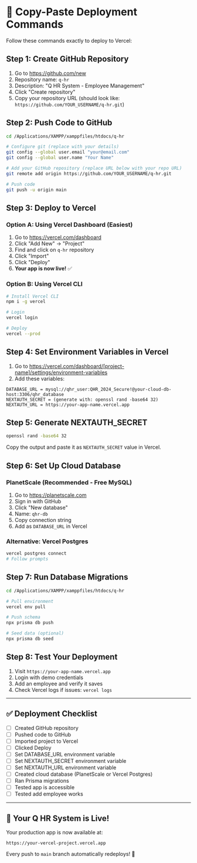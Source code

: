# 🚀 Copy-Paste Deployment Commands

Follow these commands exactly to deploy to Vercel:

## Step 1: Create GitHub Repository
1. Go to https://github.com/new
2. Repository name: `q-hr`
3. Description: "Q HR System - Employee Management"
4. Click "Create repository"
5. Copy your repository URL (should look like: `https://github.com/YOUR_USERNAME/q-hr.git`)

## Step 2: Push Code to GitHub

```bash
cd /Applications/XAMPP/xamppfiles/htdocs/q-hr

# Configure git (replace with your details)
git config --global user.email "your@email.com"
git config --global user.name "Your Name"

# Add your GitHub repository (replace URL below with your repo URL)
git remote add origin https://github.com/YOUR_USERNAME/q-hr.git

# Push code
git push -u origin main
```

## Step 3: Deploy to Vercel

### Option A: Using Vercel Dashboard (Easiest)
1. Go to https://vercel.com/dashboard
2. Click "Add New" → "Project"
3. Find and click on `q-hr` repository
4. Click "Import"
5. Click "Deploy"
6. **Your app is now live!** ✅

### Option B: Using Vercel CLI
```bash
# Install Vercel CLI
npm i -g vercel

# Login
vercel login

# Deploy
vercel --prod
```

## Step 4: Set Environment Variables in Vercel

1. Go to https://vercel.com/dashboard/[project-name]/settings/environment-variables
2. Add these variables:

```
DATABASE_URL = mysql://qhr_user:QHR_2024_Secure!@your-cloud-db-host:3306/qhr_database
NEXTAUTH_SECRET = (generate with: openssl rand -base64 32)
NEXTAUTH_URL = https://your-app-name.vercel.app
```

## Step 5: Generate NEXTAUTH_SECRET

```bash
openssl rand -base64 32
```

Copy the output and paste it as `NEXTAUTH_SECRET` value in Vercel.

## Step 6: Set Up Cloud Database

### PlanetScale (Recommended - Free MySQL)
1. Go to https://planetscale.com
2. Sign in with GitHub
3. Click "New database"
4. Name: `qhr-db`
5. Copy connection string
6. Add as `DATABASE_URL` in Vercel

### Alternative: Vercel Postgres
```bash
vercel postgres connect
# Follow prompts
```

## Step 7: Run Database Migrations

```bash
cd /Applications/XAMPP/xamppfiles/htdocs/q-hr

# Pull environment
vercel env pull

# Push schema
npx prisma db push

# Seed data (optional)
npx prisma db seed
```

## Step 8: Test Your Deployment

1. Visit `https://your-app-name.vercel.app`
2. Login with demo credentials
3. Add an employee and verify it saves
4. Check Vercel logs if issues: `vercel logs`

---

## ✅ Deployment Checklist

- [ ] Created GitHub repository
- [ ] Pushed code to GitHub
- [ ] Imported project to Vercel
- [ ] Clicked Deploy
- [ ] Set DATABASE_URL environment variable
- [ ] Set NEXTAUTH_SECRET environment variable
- [ ] Set NEXTAUTH_URL environment variable
- [ ] Created cloud database (PlanetScale or Vercel Postgres)
- [ ] Ran Prisma migrations
- [ ] Tested app is accessible
- [ ] Tested add employee works

---

## 🎉 Your Q HR System is Live!

Your production app is now available at:
```
https://your-vercel-project.vercel.app
```

Every push to `main` branch automatically redeploys! 🚀
